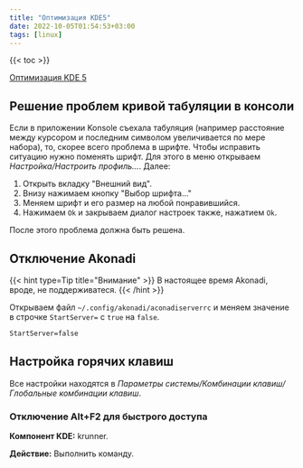 ```yaml
---
title: "Оптимизация KDE5"
date: 2022-10-05T01:54:53+03:00
tags: [linux]
---
```


{{< toc >}}

[Оптимизация KDE 5](https://losst.ru/kak-uskorit-kde-5)

## Решение проблем кривой табуляции в консоли

Если в приложении Konsole съехала табуляция (например расстояние между курсором и последним символом увеличивается по мере набора), то, скорее всего проблема в шрифте.
Чтобы исправить ситуацию нужно поменять шрифт. Для этого в меню открываем _Настройка/Настроить профиль..._.
Далее:

1. Открыть вкладку "Внешний вид".
2. Внизу нажимаем кнопку "Выбор шрифта..."
3. Меняем шрифт и его размер на любой понравившийся.
4. Нажимаем `Ok` и закрываем диалог настроек также, нажатием `Ok`.

После этого проблема должна быть решена.

## Отключение Akonadi

{{< hint type=Tip title="Внимание" >}}
В настоящее время Akonadi, вроде, не поддерживатеся.
{{< /hint >}}

Открываем файл `~/.config/akonadi/aconadiserverrc` и меняем значение в строчке `StartServer=` с `true` на `false`.

```txt
StartServer=false
```

## Настройка горячих клавиш

Все настройки находятся в _Параметры системы/Комбинации клавиш/Глобальные комбинации клавиш_.

### Отключение Alt+F2 для быстрого доступа

**Компонент KDE:** krunner.

**Действие:** Выполнить команду.

